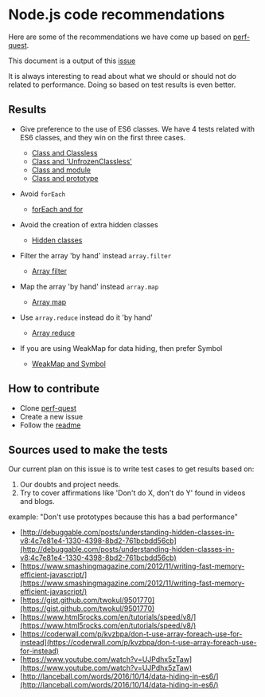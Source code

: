 # Node.js code recommendations

Here are some of the recommendations we have come up based on [perf-quest](https://github.com/bucharest-gold/perf-quest).

This document is a output of this [issue](https://github.com/bucharest-gold/entente/issues/9)

It is always interesting to read about what we should or should not do related to performance. 
Doing so based on test results is even better.

## Results

- Give preference to the use of ES6 classes.
  We have 4 tests related with ES6 classes, and they win on the first three cases.
  - [Class and Classless](https://github.com/bucharest-gold/perf-quest/tree/master/class-classless/#readme)
  - [Class and 'UnfrozenClassless'](https://github.com/bucharest-gold/perf-quest/tree/master/class-unfrozenclassless/#readme)
  - [Class and module](https://github.com/bucharest-gold/perf-quest/tree/master/class-module/#readme)
  - [Class and prototype](https://github.com/bucharest-gold/perf-quest/tree/master/class-prototype/#readme)

- Avoid `forEach`
  - [forEach and for](https://github.com/bucharest-gold/perf-quest/tree/master/foreach-for#readme)

- Avoid the creation of extra hidden classes
  - [Hidden classes](https://github.com/bucharest-gold/perf-quest/tree/master/hidden_class-no_extra_hidden_class#readme)

- Filter the array 'by hand' instead `array.filter`
  - [Array filter](https://github.com/bucharest-gold/perf-quest/tree/master/filter-filter_by_hand#readme) 

- Map the array 'by hand' instead `array.map`
  - [Array map](https://github.com/bucharest-gold/perf-quest/tree/master/map-map_by_hand#readme)

- Use `array.reduce` instead do it 'by hand'
  - [Array reduce](https://github.com/bucharest-gold/perf-quest/tree/master/reduce-reduce_by_hand#readme)

- If you are using WeakMap for data hiding, then prefer Symbol
  - [WeakMap and Symbol](https://github.com/bucharest-gold/perf-quest/blob/master/weakmap-symbol#readme) 

## How to contribute

- Clone [perf-quest](https://github.com/bucharest-gold/perf-quest)
- Create a new issue
- Follow the [readme](https://github.com/bucharest-gold/perf-quest#how-to-push-a-test-case)

## Sources used to make the tests

Our current plan on this issue is to write test cases to get results based on:

1. Our doubts and project needs.
2. Try to cover affirmations like 'Don't do X, don't do Y' found in videos and blogs.

example: "Don't use prototypes because this has a bad performance"

- [http://debuggable.com/posts/understanding-hidden-classes-in-v8:4c7e81e4-1330-4398-8bd2-761bcbdd56cb](http://debuggable.com/posts/understanding-hidden-classes-in-v8:4c7e81e4-1330-4398-8bd2-761bcbdd56cb)
- [https://www.smashingmagazine.com/2012/11/writing-fast-memory-efficient-javascript/](https://www.smashingmagazine.com/2012/11/writing-fast-memory-efficient-javascript/)
- [https://gist.github.com/twokul/9501770](https://gist.github.com/twokul/9501770)
- [https://www.html5rocks.com/en/tutorials/speed/v8/](https://www.html5rocks.com/en/tutorials/speed/v8/)
- [https://coderwall.com/p/kvzbpa/don-t-use-array-foreach-use-for-instead](https://coderwall.com/p/kvzbpa/don-t-use-array-foreach-use-for-instead)
- [https://www.youtube.com/watch?v=UJPdhx5zTaw](https://www.youtube.com/watch?v=UJPdhx5zTaw)
- [http://lanceball.com/words/2016/10/14/data-hiding-in-es6/](http://lanceball.com/words/2016/10/14/data-hiding-in-es6/)
